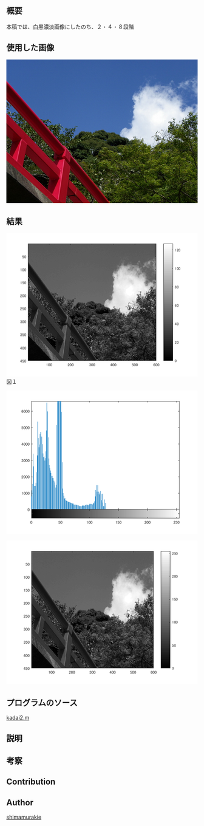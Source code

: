 

## 概要

本稿では、白黒濃淡画像にしたのち、２・４・８段階

## 使用した画像

![Alt text](hashi.png "Optional title")

## 結果


![Alt text](770.png "Optional title")
図１　

![Alt text](771.png "Optional title")

![Alt text](772.png "Optional title")



## プログラムのソース

[kadai2.m](https://github.com/shimamurakie/ImageProssessing/edit/master/kadai6.m)

## 説明

## 考察

## Contribution



## Author

[shimamurakie](https://github.com/shimamurakie)

